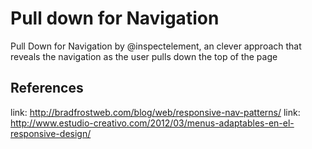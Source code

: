 Pull down for Navigation
===============================

Pull Down for Navigation by @inspectelement, an clever approach that reveals the navigation as the user pulls down the top of the page

## References
link: http://bradfrostweb.com/blog/web/responsive-nav-patterns/
link: http://www.estudio-creativo.com/2012/03/menus-adaptables-en-el-responsive-design/ 